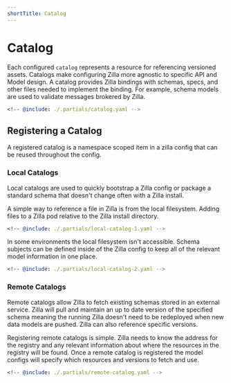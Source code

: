 ```yaml
---
shortTitle: Catalog
---
```


# Catalog

Each configured `catalog` represents a resource for referencing versioned assets. Catalogs make configuring Zilla more agnostic to specific API and Model design. A catalog provides Zilla bindings with schemas, specs, and other files needed to implement the binding. For example, schema models are used to validate messages brokered by Zilla.

```yaml
<!-- @include: ./.partials/catalog.yaml -->
```

## Registering a Catalog
A registered catalog is a namespace scoped item in a zilla config that can be reused throughout the config.

### Local Catalogs
Local catalogs are used to quickly bootstrap a Zilla config or package a standard schema that doesn't change often with a Zilla install.

A simple way to reference a file in Zilla is from the local filesystem. Adding files to a Zilla pod relative to the Zilla install directory.

```yaml
<!-- @include: ./.partials/local-catalog-1.yaml -->
```

In some environments the local filesystem isn't accessible. Schema subjects can be defined inside of the Zilla config to keep all of the relevant model information in one place.

```yaml
<!-- @include: ./.partials/local-catalog-2.yaml -->
```
            
### Remote Catalogs
Remote catalogs allow Zilla to fetch existing schemas stored in an external service. Zilla will pull and maintain an up to date version of the specified schema meaning the running Zilla doesn't need to be redeployed when new data models are pushed. Zilla can also reference specific versions.

Registering remote catalogs is simple. Zilla needs to know the address for the registry and any relevant information about where the resources in the registry will be found. Once a remote catalog is registered the model configs will specify which resources and versions to fetch and use.

```yaml
<!-- @include: ./.partials/remote-catalog.yaml -->
```